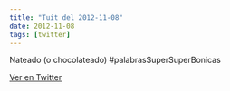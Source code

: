 ```yaml
---
title: "Tuit del 2012-11-08"
date: 2012-11-08
tags: [twitter]
---
```


Nateado (o chocolateado) #palabrasSuperSuperBonicas



[Ver en Twitter](https://twitter.com/i/web/status/266527906132545536)

